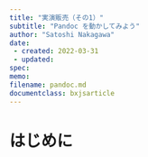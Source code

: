 ```yaml
---
title: "実演販売（その1）"
subtitle: "Pandoc を動かしてみよう"
author: "Satoshi Nakagawa"
date:
 - created: 2022-03-31
 - updated: 
spec: 
memo: 
filename: pandoc.md
documentclass: bxjsarticle
---
```


# はじめに




